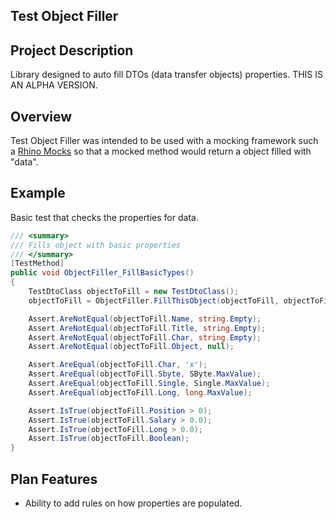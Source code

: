 ## Test Object Filler ## 

## Project Description ##
Library designed to auto fill DTOs (data transfer objects) properties. THIS IS AN ALPHA VERSION.

## Overview ##
Test Object Filler was intended to be used with a mocking framework such a [Rhino Mocks](http://hibernatingrhinos.com/oss/rhino-mocks) so that a mocked method would return a object filled with "data". 


## Example ##

Basic test that checks the properties for data.
 
```csharp
/// <summary>
/// Fills object with basic properties
/// </summary>
[TestMethod]
public void ObjectFiller_FillBasicTypes()
{
	TestDtoClass objectToFill = new TestDtoClass();
	objectToFill = ObjectFiller.FillThisObject(objectToFill, objectToFill.GetType());

	Assert.AreNotEqual(objectToFill.Name, string.Empty);
	Assert.AreNotEqual(objectToFill.Title, string.Empty);
	Assert.AreNotEqual(objectToFill.Char, string.Empty);
	Assert.AreNotEqual(objectToFill.Object, null);

	Assert.AreEqual(objectToFill.Char, 'x');
	Assert.AreEqual(objectToFill.Sbyte, SByte.MaxValue);
	Assert.AreEqual(objectToFill.Single, Single.MaxValue);
	Assert.AreEqual(objectToFill.Long, long.MaxValue);

	Assert.IsTrue(objectToFill.Position > 0);
	Assert.IsTrue(objectToFill.Salary > 0.0);
	Assert.IsTrue(objectToFill.Long > 0.0);
	Assert.IsTrue(objectToFill.Boolean);       
}
```

## Plan Features ##
* Ability to add rules on how properties are populated.